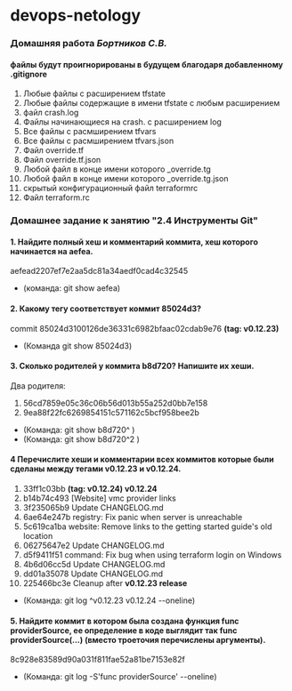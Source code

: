 # devops-netology

### Домашняя работа *Бортников С.В.*

#### файлы будут проигнорированы в будущем благодаря добавленному .gitignore

1. Любые файлы с расширением tfstate
1. Любые файлы содержащие в имени tfstate с любым расширением
1. файл crash.log 
1. Файлы начинающиеся на crash. с расширением log
1. Все файлы с расмширением tfvars
1. Все файлы с расмширением tfvars.json
1. Файл override.tf
1. Файл override.tf.json
1. Любой файл в конце имени которого _override.tg
1. Любой файл в конце имени которого _override.tg.json
1. скрытый конфигурационный файл terraformrc
1. Файл terraform.rc

### Домашнее задание к занятию "2.4 Инструменты Git"

#### **1.** Найдите полный хеш и комментарий коммита, хеш которого начинается на aefea.
aefead2207ef7e2aa5dc81a34aedf0cad4c32545
- (команда: git show aefea)
#### **2.** Какому тегу соответствует коммит 85024d3?
commit 85024d3100126de36331c6982bfaac02cdab9e76 **(tag: v0.12.23)**
- (Команда git show 85024d3)

#### **3.** Сколько родителей у коммита b8d720? Напишите их хеши.
Два родителя:
1. 56cd7859e05c36c06b56d013b55a252d0bb7e158
1. 9ea88f22fc6269854151c571162c5bcf958bee2b

- (Команда: git show b8d720^
) 
- (Команда: git show b8d720^2
)

#### **4** Перечислите хеши и комментарии всех коммитов которые были сделаны между тегами v0.12.23 и v0.12.24.
1. 33ff1c03bb **(tag: v0.12.24) v0.12.24**
2. b14b74c493 [Website] vmc provider links
1. 3f235065b9 Update CHANGELOG.md 
2. 6ae64e247b registry: Fix panic when server is unreachable
1. 5c619ca1ba website: Remove links to the getting started guide's old location
1. 06275647e2 Update CHANGELOG.md
1. d5f9411f51 command: Fix bug when using terraform login on Windows
1. 4b6d06cc5d Update CHANGELOG.md
1. dd01a35078 Update CHANGELOG.md
1. 225466bc3e Cleanup after **v0.12.23 release**

- (Команда: git log ^v0.12.23 v0.12.24 --oneline)

#### **5.** Найдите коммит в котором была создана функция func providerSource, ее определение в коде выглядит так func providerSource(...) (вместо троеточия перечислены аргументы).
8c928e83589d90a031f811fae52a81be7153e82f

- (Команда: git log -S'func providerSource' --oneline)


